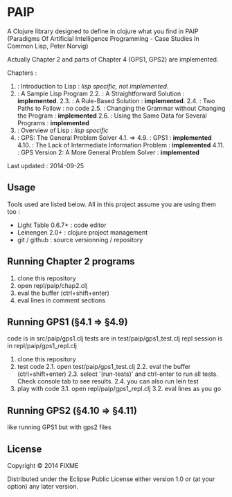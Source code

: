 # PAIP

A Clojure library designed to define in clojure what you find in PAIP (Paradigms Of Artificial Intelligence Programming - Case Studies In Common Lisp, Peter Norvig)

Actually Chapter 2 and parts of Chapter 4 (GPS1, GPS2) are implemented.

Chapters :

1. : Introduction to Lisp : *lisp specific, not implemented*.
2. : A Sample Lisp Program
  2.2. : A Straightforward Solution : **implemented**.
  2.3. : A Rule-Based Solution : **implemented**.
  2.4. : Two Paths to Follow : no code
  2.5. : Changing the Grammar without Changing the Program : **implemented**
  2.6. : Using the Same Data for Several Programs : **implemented**
3. : Overview of Lisp : *lisp specific*
4. : GPS: The General Problem Solver
  4.1. => 4.9. : GPS1 : **implemented**
  4.10. : The Lack of Intermediate Information Problem : **implemented**
  4.11. : GPS Version 2: A More General Problem Solver : **implemented**


Last updated : 2014-09-25

## Usage

Tools used are listed below. All in this project assume you are using them too :
- Light Table 0.6.7+ : code editor
- Leinengen 2.0+ : clojure project management
- git / github : source versionning / repository


## Running Chapter 2 programs

1. clone this repository
2. open repl/paip/chap2.clj
3. eval the buffer (ctrl+shift+enter)
4. eval lines in comment sections

## Running GPS1 (§4.1 => §4.9)

code is in src/paip/gps1.clj
tests are in test/paip/gps1_test.clj
repl session is in repl/paip/gps1_repl.clj

1. clone this repository
2. test code
  2.1. open test/paip/gps1_test.clj
  2.2. eval the buffer (ctrl+shift+enter)
  2.3. select '(run-tests)' and ctrl-enter to run all tests. Check console tab to see results.
  2.4. you can also run lein test
3. play with code
  3.1. open repl/paip/gps1_repl.clj
  3.2. eval lines as you go

## Running GPS2 (§4.10 => §4.11)

like running GPS1 but with gps2 files


## License

Copyright © 2014 FIXME

Distributed under the Eclipse Public License either version 1.0 or (at
your option) any later version.
